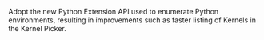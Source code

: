 Adopt the new Python Extension API used to enumerate Python environments, resulting in improvements such as faster listing of Kernels in the Kernel Picker.
